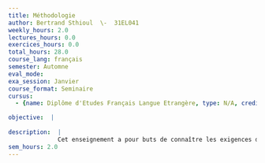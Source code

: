 ```yaml
---
title: Méthodologie
author: Bertrand Sthioul  \-  31EL041
weekly_hours: 2.0
lectures_hours: 0.0
exercices_hours: 0.0
total_hours: 28.0
course_lang: français
semester: Automne
eval_mode: 
exa_session: Janvier
course_format: Seminaire
cursus:
  - {name: Diplôme d'Etudes Français Langue Etrangère, type: N/A, credits: \-}

objective:  |
            
description:  |
              Cet enseignement a pour buts de connaître les exigences de base liées à la rédaction et à la présentation dun travail académique, de réfléchir au processus général délaboration dun travail en autonomie (détermination du sujet, élaboration dune bibliographie, utilisation des documents, apport personnel), et de pouvoir élaborer un plan en adéquation avec le sujet traité. Il comprend un entraînement à la recherche de documentation et à létablissement dune bibliographie, une étude des différentes manières de tirer parti et de rendre compte dun document (citation directe, résumé, compte rendu critique, etc.), une réflexion sur les problèmes techniques, éthiques et scientifiques liés à la citation et au discours rapporté, et la préparation à la présentation orale du travail en autonomie.
sem_hours: 2.0
---
```

